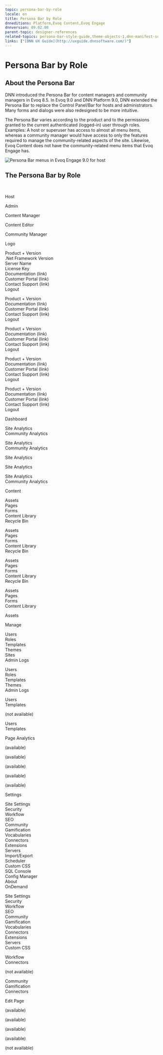 ```yaml
---
topic: persona-bar-by-role
locale: en
title: Persona Bar by Role
dnneditions: Platform,Evoq Content,Evoq Engage
dnnversion: 09.02.00
parent-topic: designer-references
related-topics: persona-bar-style-guide,theme-objects-1,dnn-manifest-schema,designers-included-modules-overview,requirements,product-versions,dnn-overview,control-bar-to-persona-bar,dnn-license,DNN-security,more-resources
links: ["[DNN UX Guide](http://uxguide.dnnsoftware.com/)"]
---
```


# Persona Bar by Role

## About the Persona Bar

DNN introduced the Persona Bar for content managers and community managers in Evoq 8.5. In Evoq 9.0 and DNN Platform 9.0, DNN extended the Persona Bar to replace the Control Panel/Bar for hosts and administrators. Many forms and dialogs were also redesigned to be more intuitive.

The Persona Bar varies according to the product and to the permissions granted to the current authenticated (logged-in) user through roles. Examples: A host or superuser has access to almost all menu items, whereas a community manager would have access to only the features required to manage the community-related aspects of the site. Likewise, Evoq Content does not have the community-related menu items that Evoq Engage has.

  

![Persona Bar menus in Evoq Engage 9.0 for host](img/scr-pbar-host.gif)

  

## The Persona Bar by Role

 

Host

Admin

Content Manager

Content Editor

Community Manager

Logo

Product + Version  
.Net Framework Version  
Server Name  
License Key  
Documentation (link)  
Customer Portal (link)  
Contact Support (link)  
Logout

Product + Version  
Documentation (link)  
Customer Portal (link)  
Contact Support (link)  
Logout

Product + Version  
Documentation (link)  
Customer Portal (link)  
Contact Support (link)  
Logout

Product + Version  
Documentation (link)  
Customer Portal (link)  
Contact Support (link)  
Logout

Product + Version  
Documentation (link)  
Customer Portal (link)  
Contact Support (link)  
Logout

Dashboard

Site Analytics  
Community Analytics

Site Analytics  
Community Analytics

Site Analytics

Site Analytics

Site Analytics  
Community Analytics

Content

Assets  
Pages  
Forms  
Content Library  
Recycle Bin

Assets  
Pages  
Forms  
Content Library  
Recycle Bin

Assets  
Pages  
Forms  
Content Library  
Recycle Bin

Assets  
Pages  
Forms  
Content Library

Assets

Manage

Users  
Roles  
Templates  
Themes  
Sites  
Admin Logs

Users  
Roles  
Templates  
Themes  
Admin Logs

Users  
Templates

(not available)

Users  
Templates

Page Analytics

(available)

(available)

(available)

(available)

(available)

Settings

Site Settings  
Security  
Workflow  
SEO  
Community  
Gamification  
Vocabularies  
Connectors  
Extensions  
Servers  
Import/Export  
Scheduler  
Custom CSS  
SQL Console  
Config Manager  
About  
OnDemand

Site Settings  
Security  
Workflow  
SEO  
Community  
Gamification  
Vocabularies  
Connectors  
Extensions  
Servers  
Custom CSS

Workflow  
Connectors

(not available)

Community  
Gamification  
Connectors

Edit Page

(available)

(available)

(available)

(available)

(not available)
